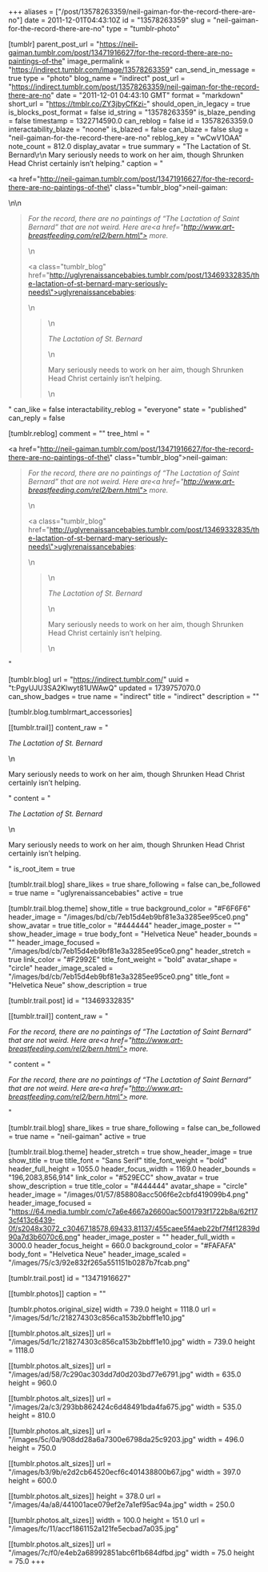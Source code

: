 +++
aliases = ["/post/13578263359/neil-gaiman-for-the-record-there-are-no"]
date = 2011-12-01T04:43:10Z
id = "13578263359"
slug = "neil-gaiman-for-the-record-there-are-no"
type = "tumblr-photo"

[tumblr]
parent_post_url = "https://neil-gaiman.tumblr.com/post/13471916627/for-the-record-there-are-no-paintings-of-the"
image_permalink = "https://indirect.tumblr.com/image/13578263359"
can_send_in_message = true
type = "photo"
blog_name = "indirect"
post_url = "https://indirect.tumblr.com/post/13578263359/neil-gaiman-for-the-record-there-are-no"
date = "2011-12-01 04:43:10 GMT"
format = "markdown"
short_url = "https://tmblr.co/ZY3jbyCfKzi-"
should_open_in_legacy = true
is_blocks_post_format = false
id_string = "13578263359"
is_blaze_pending = false
timestamp = 1322714590.0
can_reblog = false
id = 13578263359.0
interactability_blaze = "noone"
is_blazed = false
can_blaze = false
slug = "neil-gaiman-for-the-record-there-are-no"
reblog_key = "wCwV1OAA"
note_count = 812.0
display_avatar = true
summary = "The Lactation of St. Bernard\r\n Mary seriously needs to work on her aim, though Shrunken Head Christ certainly isn’t helping."
caption = "<p><a href=\"http://neil-gaiman.tumblr.com/post/13471916627/for-the-record-there-are-no-paintings-of-the\" class=\"tumblr_blog\">neil-gaiman</a>:</p>\n\n<blockquote><p><em>For the record, there are no paintings of “The Lactation of Saint Bernard” that are not weird. Here are<a href=\"http://www.art-breastfeeding.com/rel2/bern.htm\"> more.</a></em></p>\n<p><a class=\"tumblr_blog\" href=\"http://uglyrenaissancebabies.tumblr.com/post/13469332835/the-lactation-of-st-bernard-mary-seriously-needs\">uglyrenaissancebabies</a>:</p>\n<blockquote>\n<p><em>The Lactation of St. Bernard</em></p>\n<p>Mary seriously needs to work on her aim, though Shrunken Head Christ certainly isn’t helping.</p>\n</blockquote></blockquote>"
can_like = false
interactability_reblog = "everyone"
state = "published"
can_reply = false

[tumblr.reblog]
comment = ""
tree_html = "<p><a href=\"http://neil-gaiman.tumblr.com/post/13471916627/for-the-record-there-are-no-paintings-of-the\" class=\"tumblr_blog\">neil-gaiman</a>:</p><blockquote><p><em>For the record, there are no paintings of “The Lactation of Saint Bernard” that are not weird. Here are<a href=\"http://www.art-breastfeeding.com/rel2/bern.htm\"> more.</a></em></p>\n<p><a class=\"tumblr_blog\" href=\"http://uglyrenaissancebabies.tumblr.com/post/13469332835/the-lactation-of-st-bernard-mary-seriously-needs\">uglyrenaissancebabies</a>:</p>\n<blockquote>\n<p><em>The Lactation of St. Bernard</em></p>\n<p>Mary seriously needs to work on her aim, though Shrunken Head Christ certainly isn’t helping.</p>\n</blockquote></blockquote>"

[tumblr.blog]
url = "https://indirect.tumblr.com/"
uuid = "t:PgyUJU3SA2Klwyt81UWAwQ"
updated = 1739757070.0
can_show_badges = true
name = "indirect"
title = "indirect"
description = ""

[tumblr.blog.tumblrmart_accessories]

[[tumblr.trail]]
content_raw = "<p><em>The Lactation of St. Bernard</em></p>\n<p>Mary seriously needs to work on her aim, though Shrunken Head Christ certainly isn’t helping.</p>"
content = "<p><em>The Lactation of St. Bernard</em></p>\n<p>Mary seriously needs to work on her aim, though Shrunken Head Christ certainly isn&rsquo;t helping.</p>"
is_root_item = true

[tumblr.trail.blog]
share_likes = true
share_following = false
can_be_followed = true
name = "uglyrenaissancebabies"
active = true

[tumblr.trail.blog.theme]
show_title = true
background_color = "#F6F6F6"
header_image = "/images/bd/cb/7eb15d4eb9bf81e3a3285ee95ce0.png"
show_avatar = true
title_color = "#444444"
header_image_poster = ""
show_header_image = true
body_font = "Helvetica Neue"
header_bounds = ""
header_image_focused = "/images/bd/cb/7eb15d4eb9bf81e3a3285ee95ce0.png"
header_stretch = true
link_color = "#F2992E"
title_font_weight = "bold"
avatar_shape = "circle"
header_image_scaled = "/images/bd/cb/7eb15d4eb9bf81e3a3285ee95ce0.png"
title_font = "Helvetica Neue"
show_description = true

[tumblr.trail.post]
id = "13469332835"

[[tumblr.trail]]
content_raw = "<p><em>For the record, there are no paintings of “The Lactation of Saint Bernard” that are not weird. Here are<a href=\"http://www.art-breastfeeding.com/rel2/bern.htm\"> more.</a></em></p>"
content = "<p><em>For the record, there are no paintings of &ldquo;The Lactation of Saint Bernard&rdquo; that are not weird. Here are<a href=\"http://www.art-breastfeeding.com/rel2/bern.htm\"> more.</a></em></p>"

[tumblr.trail.blog]
share_likes = true
share_following = false
can_be_followed = true
name = "neil-gaiman"
active = true

[tumblr.trail.blog.theme]
header_stretch = true
show_header_image = true
show_title = true
title_font = "Sans Serif"
title_font_weight = "bold"
header_full_height = 1055.0
header_focus_width = 1169.0
header_bounds = "196,2083,856,914"
link_color = "#529ECC"
show_avatar = true
show_description = true
title_color = "#444444"
avatar_shape = "circle"
header_image = "/images/01/57/858808acc506f6e2cbfd419099b4.png"
header_image_focused = "https://64.media.tumblr.com/c7a6e4667a26600ac5001793f1722b8a/62f173cf413c6439-0f/s2048x3072_c30467,18578,69433,81137/455caee5f4aeb22bf7f4f12839d90a7d3b6070c6.png"
header_image_poster = ""
header_full_width = 3000.0
header_focus_height = 660.0
background_color = "#FAFAFA"
body_font = "Helvetica Neue"
header_image_scaled = "/images/75/c3/92e832f265a551151b0287b7fcab.png"

[tumblr.trail.post]
id = "13471916627"

[[tumblr.photos]]
caption = ""

[tumblr.photos.original_size]
width = 739.0
height = 1118.0
url = "/images/5d/1c/218274303c856ca153b2bbff1e10.jpg"

[[tumblr.photos.alt_sizes]]
url = "/images/5d/1c/218274303c856ca153b2bbff1e10.jpg"
width = 739.0
height = 1118.0

[[tumblr.photos.alt_sizes]]
url = "/images/ad/58/7c290ac303dd7d0d203bd77e6791.jpg"
width = 635.0
height = 960.0

[[tumblr.photos.alt_sizes]]
url = "/images/2a/c3/293bb862424c6d48491bda4fa675.jpg"
width = 535.0
height = 810.0

[[tumblr.photos.alt_sizes]]
url = "/images/5c/0a/908dd28a6a7300e6798da25c9203.jpg"
width = 496.0
height = 750.0

[[tumblr.photos.alt_sizes]]
url = "/images/b3/9b/e2d2cb64520ecf6c401438800b67.jpg"
width = 397.0
height = 600.0

[[tumblr.photos.alt_sizes]]
height = 378.0
url = "/images/4a/a8/441001ace079ef2e7a1ef95ac94a.jpg"
width = 250.0

[[tumblr.photos.alt_sizes]]
width = 100.0
height = 151.0
url = "/images/fc/11/accf1861152a121fe5ecbad7a035.jpg"

[[tumblr.photos.alt_sizes]]
url = "/images/7c/f0/e4eb2a68992851abc6f1b684dfbd.jpg"
width = 75.0
height = 75.0
+++
